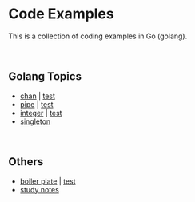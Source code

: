 # Code Examples


This is a collection of coding examples in Go (golang).


<a name="topics"><br /></a>
## Golang Topics
- [chan](chan.go) | [test](chan_test.go)
- [pipe](pipe.go) | [test](pipe_test.go)
- [integer](integer.go) | [test](integer_test.go)
- [singleton](singleton.go)


<a name="others"><br /></a>
## Others
- [boiler plate](foo.go) | [test](foo_test.go)
- [study notes](golang-notes.md)
